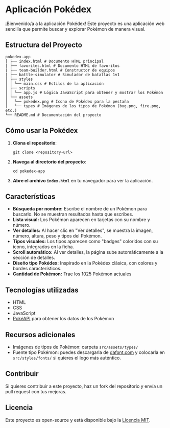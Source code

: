 # Aplicación Pokédex

¡Bienvenido/a a la aplicación Pokédex! Este proyecto es una aplicación web sencilla que permite buscar y explorar Pokémon de manera visual.

## Estructura del Proyecto

````
pokedex-app 
│ ├── index.html # Documento HTML principal
| ├── favorites.html # Documento HTML de favoritos
| ├── team-builder.html # Constructor de equipos
| ├── battle-simulator # Simulador de batallas 1v1
│ ├── styles 
│ │ └── main.css # Estilos de la aplicación 
│ ├── scripts 
│ │ └── app.js # Lógica JavaScript para obtener y mostrar los Pokémon 
│ └── assets
│   └── pokedex.png # Icono de Pokédex para la pestaña
│   └── types # Imágenes de los tipos de Pokémon (bug.png, fire.png, etc.)  
└── README.md # Documentación del proyecto
````

## Cómo usar la Pokédex

1. **Clona el repositorio**:
   
   ``git clone <repository-url>``
   

2. **Navega al directorio del proyecto**:
   
   ``cd pokedex-app``
   
3. **Abre el archivo `index.html`** en tu navegador para ver la aplicación.

## Características

- **Búsqueda por nombre:** Escribe el nombre de un Pokémon para buscarlo. No se muestran resultados hasta que escribes.
- **Lista visual:** Los Pokémon aparecen en tarjetas con su nombre y número.
- **Ver detalles:** Al hacer clic en "Ver detalles", se muestra la imagen, número, altura, peso y tipos del Pokémon.
- **Tipos visuales:** Los tipos aparecen como "badges" coloridos con su icono, integrados en la ficha.
- **Scroll automático:** Al ver detalles, la página sube automáticamente a la sección de detalles.
- **Diseño tipo Pokédex:** Inspirado en la Pokédex clásica, con colores y bordes característicos.
- **Cantidad de Pokémon:** Trae los 1025 Pokémon actuales

## Tecnologías utilizadas

- HTML
- CSS
- JavaScript
- [PokéAPI](https://pokeapi.co/) para obtener los datos de los Pokémon

## Recursos adicionales

- Imágenes de tipos de Pokémon: carpeta `src/assets/types/`
- Fuente tipo Pokémon: puedes descargarla de [dafont.com](https://www.dafont.com/es/pokemon.font) y colocarla en `src/styles/fonts/` si quieres el logo más auténtico.

## Contribuir

Si quieres contribuir a este proyecto, haz un fork del repositorio y envía un pull request con tus mejoras.

## Licencia

Este proyecto es open-source y está disponible bajo la [Licencia MIT](LICENSE).
